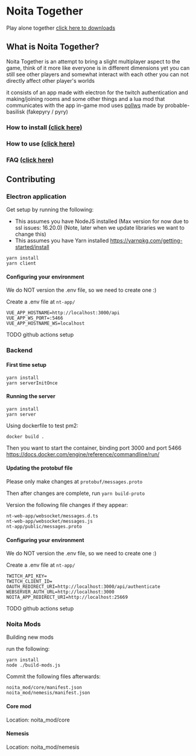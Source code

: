
# Noita Together
Play alone together
[click here to downloads](https://github.com/Noita-Together/noita-together/releases)

## What is Noita Together?
Noita Together is an attempt to bring a slight multiplayer aspect to the game, think of it more like everyone is in different dimensions yet you can still see other players and somewhat interact with each other you can not directly affect other player's worlds

it consists of an app made with electron for the twitch authentication and making/joining rooms and some other things and a lua mod that communicates with the app in-game 
mod uses [pollws](https://github.com/probable-basilisk/pollws/) made by probable-basilisk (fakepyry / pyry)

### **How to install [(click here)](https://github.com/Noita-Together/noita-together/wiki/Installation)**
### **How to use [(click here)](https://github.com/Noita-Together/noita-together/wiki/Usage)**
### **FAQ [(click here)](https://github.com/Noita-Together/noita-together/wiki/FAQ)**

## Contributing

### Electron application

Get setup by running the following:

- This assumes you have NodeJS installed (Max version for now due to ssl issues: 16.20.0) (Note, later when we update libraries we want to change this)
- This assumes you have Yarn installed https://yarnpkg.com/getting-started/install

```
yarn install
yarn client
```

#### Configuring your environment

We do NOT version the .env file, so we need to create one :)

Create a .env file at `nt-app/`
```env
VUE_APP_HOSTNAME=http://localhost:3000/api
VUE_APP_WS_PORT=:5466
VUE_APP_HOSTNAME_WS=localhost
```

TODO github actions setup


### Backend 

#### First time setup

```
yarn install
yarn serverInitOnce
```

#### Running the server

```
yarn install
yarn server
```

Using dockerfile to test pm2:
```
docker build .
```
Then you want to start the container, binding port 3000 and port 5466
https://docs.docker.com/engine/reference/commandline/run/

#### Updating the protobuf file

Please only make changes at `protobuf/messages.proto`

Then after changes are complete, run `yarn build-proto`

Version the following file changes if they appear:

```
nt-web-app/websocket/messages.d.ts
nt-web-app/websocket/messages.js
nt-app/public/messages.proto
```

#### Configuring your environment

We do NOT version the .env file, so we need to create one :)

Create a .env file at `nt-app/`
```env
TWITCH_API_KEY=
TWITCH_CLIENT_ID=
OAUTH_REDIRECT_URI=http://localhost:3000/api/authenticate
WEBSERVER_AUTH_URL=http://localhost:3000
NOITA_APP_REDIRECT_URI=http://localhost:25669
```

TODO github actions setup

### Noita Mods

Building new mods

run the following:

```
yarn install
node ./build-mods.js
```

Commit the following files afterwards:

```
noita_mod/core/manifest.json
noita_mod/nemesis/manifest.json
```

#### Core mod

Location: noita_mod/core

#### Nemesis

Location: noita_mod/nemesis

